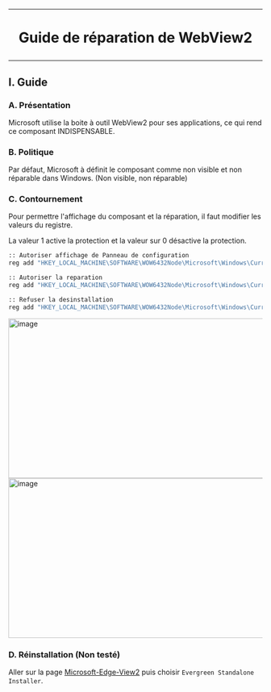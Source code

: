 ----------------------------------------------------------------------------------------
# <p align='center'> Guide de réparation de WebView2 </p>
----------------------------------------------------------------------------------------
## I. Guide
### A. Présentation
Microsoft utilise la boite à outil WebView2 pour ses applications, ce qui rend ce composant INDISPENSABLE.

### B. Politique
Par défaut, Microsoft à définit le composant comme non visible et non réparable dans Windows. (Non visible, non réparable)

### C. Contournement
Pour permettre l'affichage du composant et la réparation, il faut modifier les valeurs du registre.

La valeur 1 active la protection et la valeur sur 0 désactive la protection.

```bash
:: Autoriser affichage de Panneau de configuration
reg add "HKEY_LOCAL_MACHINE\SOFTWARE\WOW6432Node\Microsoft\Windows\CurrentVersion\Uninstall\Microsoft EdgeWebView" /v SystemComponent /t reg_dword /d 0 /f

:: Autoriser la reparation
reg add "HKEY_LOCAL_MACHINE\SOFTWARE\WOW6432Node\Microsoft\Windows\CurrentVersion\Uninstall\Microsoft EdgeWebView" /v NoRepair /t reg_dword /d 0 /f

:: Refuser la desinstallation
reg add "HKEY_LOCAL_MACHINE\SOFTWARE\WOW6432Node\Microsoft\Windows\CurrentVersion\Uninstall\Microsoft EdgeWebView" /v NoRemove /t reg_dword /d 1 /f
```


<img width="722" height="317" alt="image" src="https://github.com/user-attachments/assets/ea0d2139-0969-40bd-9661-2de434ce3f80" />

<img width="722" height="317" alt="image" src="https://github.com/user-attachments/assets/090d319b-901c-453a-b15e-000f1916af67" />


### D. Réinstallation (Non testé)
Aller sur la page [Microsoft-Edge-View2](https://developer.microsoft.com/en-us/microsoft-edge/webview2) puis choisir `Evergreen Standalone Installer`.
